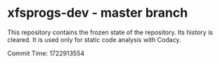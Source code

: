# xfsprogs-dev - master branch

This repository contains the frozen state of the repository.
Its history is cleared. It is used only for static code
analysis with Codacy.

Commit Time: 1722913554